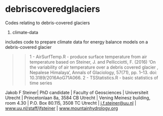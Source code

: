 # debriscoveredglaciers

Codes relating to debris-covered glaciers

1) climate-data

includes code to prepare climate data for energy balance models on a debris-covered glacier
>> 1 - AirSurfTemp.R - produce surface temperature from air temperature based on Steiner, J. and Pellicciotti, F. (2016) ‘On the variability of air temperature over a debris covered glacier , Nepalese Himalaya’, Annals of Glaciology, 57(71), pp. 1–13. doi: 10.3189/2016AoG71A066.
>> 2 - TSStatistics.R - basic statistics of time series

Jakob F Steiner| PhD candidate | Faculty of Geosciences | Universiteit Utrecht | Princetonlaan 8a, 3584 CB Utrecht | Vening Meinesz building, room 4.30 | P.O. Box 80.115, 3508 TC Utrecht | j.f.steiner@uu.nl | www.uu.nl/staff/jfsteiner | www.mountainhydrology.org 
